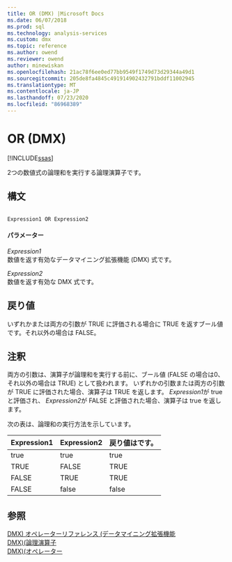 ```yaml
---
title: OR (DMX) |Microsoft Docs
ms.date: 06/07/2018
ms.prod: sql
ms.technology: analysis-services
ms.custom: dmx
ms.topic: reference
ms.author: owend
ms.reviewer: owend
author: minewiskan
ms.openlocfilehash: 21ac78f6ee0ed77bb9549f1749d73d29344a49d1
ms.sourcegitcommit: 205de8fa4845c491914902432791bddf11002945
ms.translationtype: MT
ms.contentlocale: ja-JP
ms.lasthandoff: 07/23/2020
ms.locfileid: "86968389"
---
```

# <a name="or-dmx"></a>OR (DMX)
[!INCLUDE[ssas](../includes/applies-to-version/ssas.md)]

  2つの数値式の論理和を実行する論理演算子です。  
  
## <a name="syntax"></a>構文  
  
```  
  
Expression1 OR Expression2  
```  
  
#### <a name="parameters"></a>パラメーター  
 *Expression1*  
 数値を返す有効なデータマイニング拡張機能 (DMX) 式です。  
  
 *Expression2*  
 数値を返す有効な DMX 式です。  
  
## <a name="return-value"></a>戻り値  
 いずれかまたは両方の引数が TRUE に評価される場合に TRUE を返すブール値です。それ以外の場合は FALSE。  
  
## <a name="remarks"></a>注釈  
 両方の引数は、演算子が論理和を実行する前に、ブール値 (FALSE の場合は0、それ以外の場合は TRUE) として扱われます。 いずれかの引数または両方の引数が TRUE に評価された場合、演算子は TRUE を返します。 *Expression1*が true と評価され、 *Expression2*が FALSE と評価された場合、演算子は true を返します。  
  
 次の表は、論理和の実行方法を示しています。  
  
|Expression1|Expression2|戻り値はです。|  
|-----------------------|-----------------------|---------------------|  
|true|true|true|  
|TRUE|FALSE|TRUE|  
|FALSE|TRUE|TRUE|  
|FALSE|false|false|  
  
## <a name="see-also"></a>参照  
 [DMX&#41; オペレーターリファレンス &#40;データマイニング拡張機能](../dmx/data-mining-extensions-dmx-operator-reference.md)   
 [DMX&#41;&#40;論理演算子](../dmx/operators-logical.md)   
 [DMX&#41;&#40;オペレーター](../dmx/operators-dmx.md)  
  
  
